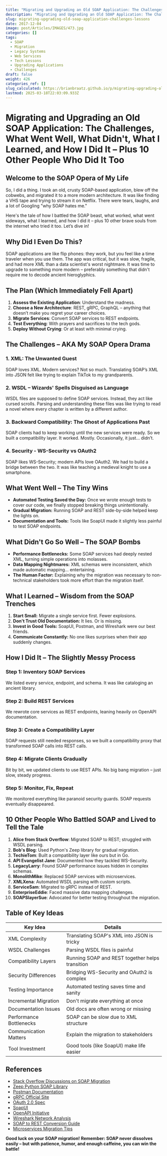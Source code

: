 ```yaml
---
title: "Migrating and Upgrading an Old SOAP Application: The Challenges, What Went Well, What Didn't, What I Learned, and How I Did It – Plus 10 Other People Who Did It Too"
description: "Migrating and Upgrading an Old SOAP Application: The Challenges, What Went Well, What Didn't, What I Learned, and How I Did It – Plus 10 Other People Who Did It Too"
slug: migrating-upgrading-old-soap-application-challenges-lessons
date: 2017-12-04
image: post/Articles/IMAGES/473.jpg
categories: []
tags:
  - SOAP
  - Migration
  - Legacy Systems
  - Web Services
  - Tech Lessons
  - Upgrading Applications
  - Challenges
draft: false
weight: 426
categories_ref: []
slug_calculated: https://brianbraatz.github.io/p/migrating-upgrading-old-soap-application-challenges-lessons
lastmod: 2025-03-18T22:03:09.933Z
---
```

# Migrating and Upgrading an Old SOAP Application: The Challenges, What Went Well, What Didn't, What I Learned, and How I Did It – Plus 10 Other People Who Did It Too

## Welcome to the SOAP Opera of My Life

So, I did a thing. I took an old, crusty SOAP-based application, blew off the cobwebs, and migrated it to a more modern architecture. It was like finding a VHS tape and trying to stream it on Netflix. There were tears, laughs, and a lot of Googling "why SOAP hates me."

Here's the tale of how I battled the SOAP beast, what worked, what went sideways, what I learned, and how I did it – plus 10 other brave souls from the internet who tried it too. Let’s dive in!

## Why Did I Even Do This?

SOAP applications are like flip phones: they work, but you feel like a time traveler when you use them. The app was critical, but it was slow, fragile, and had more XML than a data scientist's worst nightmare. It was time to upgrade to something more modern – preferably something that didn't require me to decode ancient hieroglyphics.

## The Plan (Which Immediately Fell Apart)

1. **Assess the Existing Application**: Understand the madness.
2. **Choose a New Architecture**: REST, gRPC, GraphQL – anything that doesn’t make you regret your career choices.
3. **Migrate Services**: Convert SOAP services to REST endpoints.
4. **Test Everything**: With prayers and sacrifices to the tech gods.
5. **Deploy Without Crying**: Or at least with minimal crying.

## The Challenges – AKA My SOAP Opera Drama

### 1. **XML: The Unwanted Guest**

SOAP loves XML. Modern services? Not so much. Translating SOAP’s XML into JSON felt like trying to explain TikTok to my grandparents.

### 2. **WSDL – Wizards' Spells Disguised as Language**

WSDL files are supposed to define SOAP services. Instead, they act like cursed scrolls. Parsing and understanding these files was like trying to read a novel where every chapter is written by a different author.

### 3. **Backward Compatibility: The Ghost of Applications Past**

SOAP clients had to keep working until the new services were ready. So we built a compatibility layer. It worked. Mostly. Occasionally, it just… didn’t.

### 4. **Security - WS-Security vs OAuth2**

SOAP likes WS-Security; modern APIs love OAuth2. We had to build a bridge between the two. It was like teaching a medieval knight to use a smartphone.

## What Went Well – The Tiny Wins

* **Automated Testing Saved the Day:** Once we wrote enough tests to cover our code, we finally stopped breaking things unintentionally.
* **Gradual Migration:** Running SOAP and REST side-by-side helped keep the lights on.
* **Documentation and Tools:** Tools like SoapUI made it slightly less painful to test SOAP endpoints.

## What Didn't Go So Well – The SOAP Bombs

* **Performance Bottlenecks:** Some SOAP services had deeply nested XML, turning simple operations into molasses.
* **Data Mapping Nightmares:** XML schemas were inconsistent, which made automatic mapping… entertaining.
* **The Human Factor:** Explaining why the migration was necessary to non-technical stakeholders took more effort than the migration itself.

## What I Learned – Wisdom from the SOAP Trenches

1. **Start Small:** Migrate a single service first. Fewer explosions.
2. **Don't Trust Old Documentation:** It lies. Or is missing.
3. **Invest in Good Tools:** SoapUI, Postman, and Wireshark were our best friends.
4. **Communicate Constantly:** No one likes surprises when their app suddenly changes.

## How I Did It – The Slightly Messy Process

### Step 1: Inventory SOAP Services

We listed every service, endpoint, and schema. It was like cataloging an ancient library.

### Step 2: Build REST Services

We rewrote core services as REST endpoints, leaning heavily on OpenAPI documentation.

### Step 3: Create a Compatibility Layer

SOAP requests still needed responses, so we built a compatibility proxy that transformed SOAP calls into REST calls.

### Step 4: Migrate Clients Gradually

Bit by bit, we updated clients to use REST APIs. No big bang migration – just slow, steady progress.

### Step 5: Monitor, Fix, Repeat

We monitored everything like paranoid security guards. SOAP requests eventually disappeared.

## 10 Other People Who Battled SOAP and Lived to Tell the Tale

1. **Alice from Stack Overflow**: Migrated SOAP to REST; struggled with WSDL parsing.
2. **Bob's Blog**: Used Python's Zeep library for gradual migration.
3. **TechieTom**: Built a compatibility layer like ours but in Go.
4. **API Evangelist Jane**: Documented how they tackled WS-Security.
5. **LegacyLarry**: Found SOAP performance issues hidden in complex schemas.
6. **MonolithMike**: Replaced SOAP services with microservices.
7. **XMLXena**: Automated WSDL parsing with custom scripts.
8. **ServiceSam**: Migrated to gRPC instead of REST.
9. **EnterpriseEddie**: Faced massive data mapping challenges.
10. **SOAPSlayerSue**: Advocated for better testing throughout the migration.

## Table of Key Ideas

| Key Idea                | Details                                         |
| ----------------------- | ----------------------------------------------- |
| XML Complexity          | Translating SOAP's XML into JSON is tricky      |
| WSDL Challenges         | Parsing WSDL files is painful                   |
| Compatibility Layers    | Running SOAP and REST together helps transition |
| Security Differences    | Bridging WS-Security and OAuth2 is complex      |
| Testing Importance      | Automated testing saves time and sanity         |
| Incremental Migration   | Don't migrate everything at once                |
| Documentation Issues    | Old docs are often wrong or missing             |
| Performance Bottlenecks | SOAP can be slow due to XML structure           |
| Communication Matters   | Explain the migration to stakeholders           |
| Tool Investment         | Good tools (like SoapUI) make life easier       |

## References

* [Stack Overflow Discussions on SOAP Migration](https://stackoverflow.com/)
* [Zeep Python SOAP Library](https://docs.python-zeep.org/)
* [Postman Documentation](https://www.postman.com/)
* [gRPC Official Site](https://grpc.io/)
* [OAuth 2.0 Spec](https://oauth.net/2/)
* [SoapUI](https://www.soapui.org/)
* [OpenAPI Initiative](https://www.openapis.org/)
* [Wireshark Network Analysis](https://www.wireshark.org/)
* [SOAP to REST Conversion Guide](https://example.com/soap-to-rest)
* [Microservices Migration Tips](https://example.com/microservices-tips)

**Good luck on your SOAP migration! Remember: SOAP never dissolves easily – but with patience, humor, and enough caffeine, you can win the battle!**
